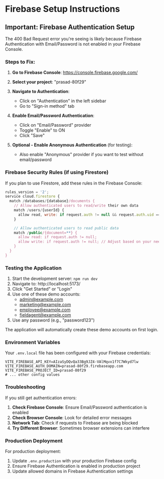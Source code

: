 # Firebase Setup Instructions

## Important: Firebase Authentication Setup

The 400 Bad Request error you're seeing is likely because Firebase Authentication with Email/Password is not enabled in your Firebase Console.

### Steps to Fix:

1. **Go to Firebase Console**: https://console.firebase.google.com/
2. **Select your project**: "prasad-80f29"
3. **Navigate to Authentication**:
   - Click on "Authentication" in the left sidebar
   - Go to "Sign-in method" tab
4. **Enable Email/Password Authentication**:

   - Click on "Email/Password" provider
   - Toggle "Enable" to ON
   - Click "Save"

5. **Optional - Enable Anonymous Authentication** (for testing):
   - Also enable "Anonymous" provider if you want to test without email/password

### Firebase Security Rules (if using Firestore)

If you plan to use Firestore, add these rules in the Firebase Console:

```javascript
rules_version = '2';
service cloud.firestore {
  match /databases/{database}/documents {
    // Allow authenticated users to read/write their own data
    match /users/{userId} {
      allow read, write: if request.auth != null && request.auth.uid == userId;
    }

    // Allow authenticated users to read public data
    match /public/{document=**} {
      allow read: if request.auth != null;
      allow write: if request.auth != null; // Adjust based on your needs
    }
  }
}
```

### Testing the Application

1. Start the development server: `npm run dev`
2. Navigate to: http://localhost:5173/
3. Click "Get Started" or "Login"
4. Use one of these demo accounts:
   - admin@example.com
   - marketing@example.com
   - employee@example.com
   - fieldagent@example.com
5. Use any password (e.g., "password123")

The application will automatically create these demo accounts on first login.

### Environment Variables

Your `.env.local` file has been configured with your Firebase credentials:

```
VITE_FIREBASE_API_KEY=AIzaSyDQvQa33Bg9JZ4-VAlMqvx1f7C7Wkyd7lw
VITE_FIREBASE_AUTH_DOMAIN=prasad-80f29.firebaseapp.com
VITE_FIREBASE_PROJECT_ID=prasad-80f29
# ... other config values
```

### Troubleshooting

If you still get authentication errors:

1. **Check Firebase Console**: Ensure Email/Password authentication is enabled
2. **Check Browser Console**: Look for detailed error messages
3. **Network Tab**: Check if requests to Firebase are being blocked
4. **Try Different Browser**: Sometimes browser extensions can interfere

### Production Deployment

For production deployment:

1. Update `.env.production` with your production Firebase config
2. Ensure Firebase Authentication is enabled in production project
3. Update allowed domains in Firebase Authentication settings
